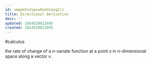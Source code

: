 ```yaml
---
id: umgemtu2upxw9um3ioyq1lz
title: Directional Derivative
desc: ''
updated: 1654530812895
created: 1654530812895
---
```

#calculus 

the rate of change of a n-variate function at a point $x$ in n-dimensional space along a vector $v$.
